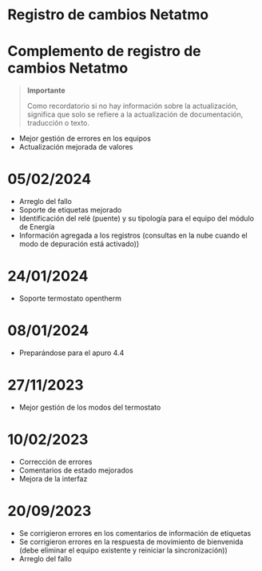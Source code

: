 # Registro de cambios Netatmo

# Complemento de registro de cambios Netatmo

>**Importante**
>
>Como recordatorio si no hay información sobre la actualización, significa que solo se refiere a la actualización de documentación, traducción o texto.

- Mejor gestión de errores en los equipos
- Actualización mejorada de valores

# 05/02/2024

- Arreglo del fallo
- Soporte de etiquetas mejorado
- Identificación del relé (puente) y su tipología para el equipo del módulo de Energía
- Información agregada a los registros (consultas en la nube cuando el modo de depuración está activado))

# 24/01/2024

- Soporte termostato opentherm

# 08/01/2024

- Preparándose para el apuro 4.4

# 27/11/2023

- Mejor gestión de los modos del termostato

# 10/02/2023

- Corrección de errores
- Comentarios de estado mejorados
- Mejora de la interfaz

# 20/09/2023

- Se corrigieron errores en los comentarios de información de etiquetas
- Se corrigieron errores en la respuesta de movimiento de bienvenida (debe eliminar el equipo existente y reiniciar la sincronización))
- Arreglo del fallo
